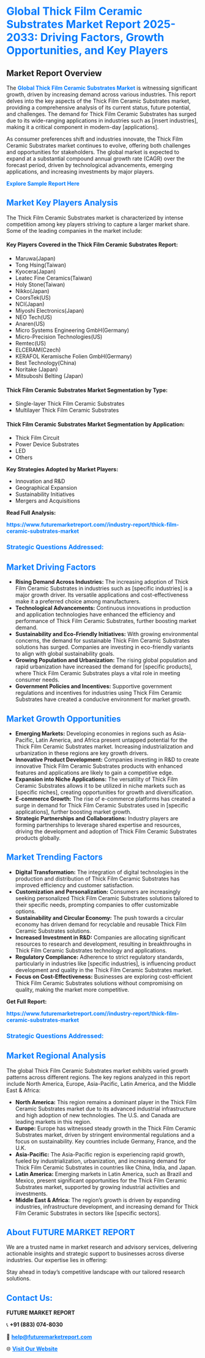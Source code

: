 <h1 style="color: #007BFF;">Global Thick Film Ceramic Substrates Market Report 2025-2033: Driving Factors, Growth Opportunities, and Key Players</h1>

<section id="overview">
<h2>Market Report Overview</h2>
<p>The <a href="https://www.futuremarketreport.com//industry-report/thick-film-ceramic-substrates-market" style="color: #007BFF; text-decoration: none;"><strong>Global Thick Film Ceramic Substrates Market</strong></a> is witnessing significant growth, driven by increasing demand across various industries. This report delves into the key aspects of the Thick Film Ceramic Substrates market, providing a comprehensive analysis of its current status, future potential, and challenges. The demand for Thick Film Ceramic Substrates has surged due to its wide-ranging applications in industries such as [insert industries], making it a critical component in modern-day [applications].</p>
<p>As consumer preferences shift and industries innovate, the Thick Film Ceramic Substrates market continues to evolve, offering both challenges and opportunities for stakeholders. The global market is expected to expand at a substantial compound annual growth rate (CAGR) over the forecast period, driven by technological advancements, emerging applications, and increasing investments by major players.</p>
</section>

<section id="overview">
<p><a href="https://www.futuremarketreport.com//request-sample/reportId=27374" style="color: #007BFF; text-decoration: none;"><strong>Explore Sample Report Here</strong></a></p>
</section>

<section id="key-players">
<h2 style="color: #007BFF;">Market Key Players Analysis</h2>
<p>The Thick Film Ceramic Substrates market is characterized by intense competition among key players striving to capture a larger market share. Some of the leading companies in the market include:</p>
<h4>Key Players Covered in the Thick Film Ceramic Substrates Report:</h4>
<ul><li>Maruwa(Japan)</li><li>Tong Hsing(Taiwan)</li><li>Kyocera(Japan)</li><li>Leatec Fine Ceramics(Taiwan)</li><li>Holy Stone(Taiwan)</li><li>Nikko(Japan)</li><li>CoorsTek(US)</li><li>NCI(Japan)</li><li>Miyoshi Electronics(Japan)</li><li>NEO Tech(US)</li><li>Anaren(US)</li><li>Micro Systems Engineering GmbH(Germany)</li><li>Micro-Precision Technologies(US)</li><li>Remtec(US)</li><li>ELCERAM(Czech)</li><li>KERAFOL Keramische Folien GmbH(Germany)</li><li>Best Technology(China)</li><li>Noritake (Japan)</li><li>Mitsuboshi Belting (Japan)</li></ul>
<h4>Thick Film Ceramic Substrates Market Segmentation by Type:</h4>
<ul><li>Single-layer Thick Film Ceramic Substrates</li><li>Multilayer Thick Film Ceramic Substrates</li></ul>

<h4>Thick Film Ceramic Substrates Market Segmentation by Application:</h4>
<ul><li>Thick Film Circuit</li><li>Power Device Substrates</li><li>LED</li><li>Others</li></ul>
<p><strong>Key Strategies Adopted by Market Players:</strong></p>
<ul>
<li>Innovation and R&D</li>
<li>Geographical Expansion</li>
<li>Sustainability Initiatives</li>
<li>Mergers and Acquisitions</li>
</ul>
</section>

<section>
<p><strong>Read Full Analysis: </strong></p><a href="https://www.futuremarketreport.com//industry-report/thick-film-ceramic-substrates-market" style="color: #007BFF; text-decoration: none;"><strong>https://www.futuremarketreport.com//industry-report/thick-film-ceramic-substrates-market</strong></a>
<h3 style="color: #007BFF;">Strategic Questions Addressed:</h3>
</section>

<section id="driving-factors">
<h2 style="color: #007BFF;">Market Driving Factors</h2>
<ul>
<li><strong>Rising Demand Across Industries:</strong> The increasing adoption of Thick Film Ceramic Substrates in industries such as [specific industries] is a major growth driver. Its versatile applications and cost-effectiveness make it a preferred choice among manufacturers.</li>
<li><strong>Technological Advancements:</strong> Continuous innovations in production and application technologies have enhanced the efficiency and performance of Thick Film Ceramic Substrates, further boosting market demand.</li>
<li><strong>Sustainability and Eco-Friendly Initiatives:</strong> With growing environmental concerns, the demand for sustainable Thick Film Ceramic Substrates solutions has surged. Companies are investing in eco-friendly variants to align with global sustainability goals.</li>
<li><strong>Growing Population and Urbanization:</strong> The rising global population and rapid urbanization have increased the demand for [specific products], where Thick Film Ceramic Substrates plays a vital role in meeting consumer needs.</li>
<li><strong>Government Policies and Incentives:</strong> Supportive government regulations and incentives for industries using Thick Film Ceramic Substrates have created a conducive environment for market growth.</li>
</ul>
</section>

<section id="growth-opportunities">
<h2 style="color: #007BFF;">Market Growth Opportunities</h2>
<ul>
<li><strong>Emerging Markets:</strong> Developing economies in regions such as Asia-Pacific, Latin America, and Africa present untapped potential for the Thick Film Ceramic Substrates market. Increasing industrialization and urbanization in these regions are key growth drivers.</li>
<li><strong>Innovative Product Development:</strong> Companies investing in R&D to create innovative Thick Film Ceramic Substrates products with enhanced features and applications are likely to gain a competitive edge.</li>
<li><strong>Expansion into Niche Applications:</strong> The versatility of Thick Film Ceramic Substrates allows it to be utilized in niche markets such as [specific niches], creating opportunities for growth and diversification.</li>
<li><strong>E-commerce Growth:</strong> The rise of e-commerce platforms has created a surge in demand for Thick Film Ceramic Substrates used in [specific applications], further boosting market growth.</li>
<li><strong>Strategic Partnerships and Collaborations:</strong> Industry players are forming partnerships to leverage shared expertise and resources, driving the development and adoption of Thick Film Ceramic Substrates products globally.</li>
</ul>
</section>

<section id="trending-factors">
<h2 style="color: #007BFF;">Market Trending Factors</h2>
<ul>
<li><strong>Digital Transformation:</strong> The integration of digital technologies in the production and distribution of Thick Film Ceramic Substrates has improved efficiency and customer satisfaction.</li>
<li><strong>Customization and Personalization:</strong> Consumers are increasingly seeking personalized Thick Film Ceramic Substrates solutions tailored to their specific needs, prompting companies to offer customizable options.</li>
<li><strong>Sustainability and Circular Economy:</strong> The push towards a circular economy has driven demand for recyclable and reusable Thick Film Ceramic Substrates solutions.</li>
<li><strong>Increased Investment in R&D:</strong> Companies are allocating significant resources to research and development, resulting in breakthroughs in Thick Film Ceramic Substrates technology and applications.</li>
<li><strong>Regulatory Compliance:</strong> Adherence to strict regulatory standards, particularly in industries like [specific industries], is influencing product development and quality in the Thick Film Ceramic Substrates market.</li>
<li><strong>Focus on Cost-Effectiveness:</strong> Businesses are exploring cost-efficient Thick Film Ceramic Substrates solutions without compromising on quality, making the market more competitive.</li>
</ul>
</section>

<section>
<p><strong>Get Full Report: </strong></p><a href="https://www.futuremarketreport.com//industry-report/thick-film-ceramic-substrates-market" style="color: #007BFF; text-decoration: none;"><strong>https://www.futuremarketreport.com//industry-report/thick-film-ceramic-substrates-market</strong></a>
<h3 style="color: #007BFF;">Strategic Questions Addressed:</h3>
</section>


<section id="regional-analysis">
<h2 style="color: #007BFF;">Market Regional Analysis</h2>
<p>The global Thick Film Ceramic Substrates market exhibits varied growth patterns across different regions. The key regions analyzed in this report include North America, Europe, Asia-Pacific, Latin America, and the Middle East & Africa:</p>
<ul>
<li><strong>North America:</strong> This region remains a dominant player in the Thick Film Ceramic Substrates market due to its advanced industrial infrastructure and high adoption of new technologies. The U.S. and Canada are leading markets in this region.</li>
<li><strong>Europe:</strong> Europe has witnessed steady growth in the Thick Film Ceramic Substrates market, driven by stringent environmental regulations and a focus on sustainability. Key countries include Germany, France, and the U.K.</li>
<li><strong>Asia-Pacific:</strong> The Asia-Pacific region is experiencing rapid growth, fueled by industrialization, urbanization, and increasing demand for Thick Film Ceramic Substrates in countries like China, India, and Japan.</li>
<li><strong>Latin America:</strong> Emerging markets in Latin America, such as Brazil and Mexico, present significant opportunities for the Thick Film Ceramic Substrates market, supported by growing industrial activities and investments.</li>
<li><strong>Middle East & Africa:</strong> The region’s growth is driven by expanding industries, infrastructure development, and increasing demand for Thick Film Ceramic Substrates in sectors like [specific sectors].</li>
</ul>
</section>

<footer>
<h2 style="color: #007BFF;">About FUTURE MARKET REPORT</h2>
<p>We are a trusted name in market research and advisory services, delivering actionable insights and strategic support to businesses across diverse industries. Our expertise lies in offering:</p>

<p>Stay ahead in today’s competitive landscape with our tailored research solutions.</p>

<h2 style="color: #007BFF;">Contact Us:</h2>
<p><strong>FUTURE MARKET REPORT</strong></p>
<p>📞 <strong>+91 (883) 074-8030</strong></p>
<p>📧 <strong><a href="mailto:help@futuremarketreport.com" style="color: #007BFF;">help@futuremarketreport.com</a></strong></p>
<p>🌐 <strong><a href="https://www.futuremarketreport.com/" style="color: #007BFF;">Visit Our Website</a></strong></p>
</footer>